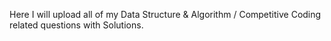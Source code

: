 Here I will upload all of my Data Structure & Algorithm / Competitive Coding related questions with Solutions.
